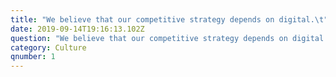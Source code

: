 ```yaml
---
title: "We believe that our competitive strategy depends on digital.\t"
date: 2019-09-14T19:16:13.102Z
question: "We believe that our competitive strategy depends on digital.\t"
category: Culture
qnumber: 1
---
```


